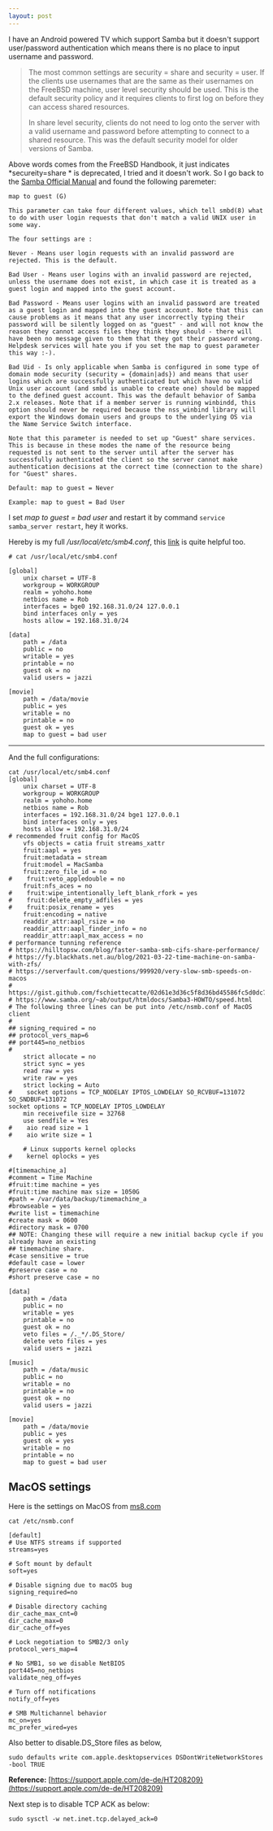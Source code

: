 ```yaml
---
layout: post
---
```


I have an Android powered TV which support Samba but it doesn't support user/password authentication which means there is no place to input username and password.

>The most common settings are security = share and security = user. If the clients use usernames that are the same as their usernames on the FreeBSD machine, user level security should be used. This is the default security policy and it requires clients to first log on before they can access shared resources.
>
>In share level security, clients do not need to log onto the server with a valid username and password before attempting to connect to a shared resource. This was the default security model for older versions of Samba.

Above words comes from the FreeBSD Handbook, it just indicates *secureity=share * is deprecated, I tried and it doesn't work. So I go back to the [Samba Official Manual](https://www.samba.org/samba/docs/current/man-html/smb.conf.5.html) and found the following paremeter:

```
map to guest (G)

This parameter can take four different values, which tell smbd(8) what to do with user login requests that don't match a valid UNIX user in some way.

The four settings are :

Never - Means user login requests with an invalid password are rejected. This is the default.

Bad User - Means user logins with an invalid password are rejected, unless the username does not exist, in which case it is treated as a guest login and mapped into the guest account.

Bad Password - Means user logins with an invalid password are treated as a guest login and mapped into the guest account. Note that this can cause problems as it means that any user incorrectly typing their password will be silently logged on as "guest" - and will not know the reason they cannot access files they think they should - there will have been no message given to them that they got their password wrong. Helpdesk services will hate you if you set the map to guest parameter this way :-).

Bad Uid - Is only applicable when Samba is configured in some type of domain mode security (security = {domain|ads}) and means that user logins which are successfully authenticated but which have no valid Unix user account (and smbd is unable to create one) should be mapped to the defined guest account. This was the default behavior of Samba 2.x releases. Note that if a member server is running winbindd, this option should never be required because the nss_winbind library will export the Windows domain users and groups to the underlying OS via the Name Service Switch interface.

Note that this parameter is needed to set up "Guest" share services. This is because in these modes the name of the resource being requested is not sent to the server until after the server has successfully authenticated the client so the server cannot make authentication decisions at the correct time (connection to the share) for "Guest" shares.

Default: map to guest = Never

Example: map to guest = Bad User
```

I set *map to guest = bad user* and restart it by command `service samba_server restart`, hey it works.

Hereby is my full */usr/local/etc/smb4.conf*, this [link](https://www.server-world.info/en/note?os=FreeBSD_14&p=samba&f=1) is quite helpful too.

```
# cat /usr/local/etc/smb4.conf

[global]
    unix charset = UTF-8
    workgroup = WORKGROUP
    realm = yohoho.home
    netbios name = Rob
    interfaces = bge0 192.168.31.0/24 127.0.0.1
    bind interfaces only = yes
    hosts allow = 192.168.31.0/24

[data]
    path = /data
    public = no
    writable = yes
    printable = no
    guest ok = no
    valid users = jazzi

[movie]
    path = /data/movie
    public = yes
    writable = no
    printable = no
    guest ok = yes
    map to guest = bad user
``` 

---

And the full configurations:

```
cat /usr/local/etc/smb4.conf
[global]
    unix charset = UTF-8
    workgroup = WORKGROUP
    realm = yohoho.home
    netbios name = Rob
    interfaces = 192.168.31.0/24 bge1 127.0.0.1
    bind interfaces only = yes
    hosts allow = 192.168.31.0/24
# recommended fruit config for MacOS
    vfs objects = catia fruit streams_xattr  
    fruit:aapl = yes
    fruit:metadata = stream
    fruit:model = MacSamba
    fruit:zero_file_id = no
#    fruit:veto_appledouble = no
    fruit:nfs_aces = no
#    fruit:wipe_intentionally_left_blank_rfork = yes 
#    fruit:delete_empty_adfiles = yes 
#    fruit:posix_rename = yes 
    fruit:encoding = native
    readdir_attr:aapl_rsize = no
    readdir_attr:aapl_finder_info = no
    readdir_attr:aapl_max_access = no
# performance tunning reference 
# https://hilltopsw.com/blog/faster-samba-smb-cifs-share-performance/
# https://fy.blackhats.net.au/blog/2021-03-22-time-machine-on-samba-with-zfs/
# https://serverfault.com/questions/999920/very-slow-smb-speeds-on-macos
# https://gist.github.com/fschiettecatte/02d61e3d36c5f8d36bd45586fc5d0dc7
# https://www.samba.org/~ab/output/htmldocs/Samba3-HOWTO/speed.html
# The following three lines can be put into /etc/nsmb.conf of MacOS client
#
## signing_required = no
## protocol_vers_map=6
## port445=no_netbios
#
    strict allocate = no
    strict sync = yes
    read raw = yes
    write raw = yes
    strict locking = Auto
#    socket options = TCP_NODELAY IPTOS_LOWDELAY SO_RCVBUF=131072 SO_SNDBUF=131072
socket options = TCP_NODELAY IPTOS_LOWDELAY
    min receivefile size = 32768
    use sendfile = Yes
#    aio read size = 1
#    aio write size = 1

    # Linux supports kernel oplocks
#    kernel oplocks = yes

#[timemachine_a]
#comment = Time Machine
#fruit:time machine = yes
#fruit:time machine max size = 1050G
#path = /var/data/backup/timemachine_a
#browseable = yes
#write list = timemachine
#create mask = 0600
#directory mask = 0700
## NOTE: Changing these will require a new initial backup cycle if you already have an existing
## timemachine share.
#case sensitive = true
#default case = lower
#preserve case = no
#short preserve case = no

[data]
    path = /data
    public = no
    writable = yes
    printable = no
    guest ok = no
    veto files = /._*/.DS_Store/
    delete veto files = yes
    valid users = jazzi

[music]
    path = /data/music
    public = no
    writable = no
    printable = no
    guest ok = no
    valid users = jazzi

[movie]
    path = /data/movie
    public = yes
    guest ok = yes
    writable = no
    printable = no
    map to guest = bad user
```

## MacOS settings

Here is the settings on MacOS from [ms8.com](https://www.ms8.com/enhancing-macos-smb-stability-and-usability-with-custom-configurations/)

```
cat /etc/nsmb.conf

[default]
# Use NTFS streams if supported
streams=yes

# Soft mount by default
soft=yes

# Disable signing due to macOS bug
signing_required=no

# Disable directory caching
dir_cache_max_cnt=0
dir_cache_max=0
dir_cache_off=yes

# Lock negotiation to SMB2/3 only
protocol_vers_map=4

# No SMB1, so we disable NetBIOS
port445=no_netbios
validate_neg_off=yes

# Turn off notifications
notify_off=yes

# SMB Multichannel behavior
mc_on=yes
mc_prefer_wired=yes
```

Also better to disable.DS_Store files as below, 

`sudo defaults write com.apple.desktopservices DSDontWriteNetworkStores -bool TRUE`

**Reference:** [https://support.apple.com/de-de/HT208209}(https://support.apple.com/de-de/HT208209)

Next step is to disable TCP ACK as below:

`sudo sysctl -w net.inet.tcp.delayed_ack=0` 
